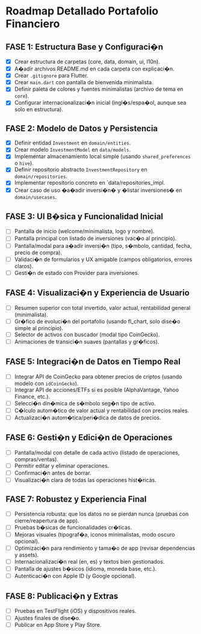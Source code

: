 # Roadmap Detallado Portafolio Financiero

## FASE 1: Estructura Base y Configuraci�n

- [x] Crear estructura de carpetas (core, data, domain, ui, l10n).
- [x] A�adir archivos README.md en cada carpeta con explicaci�n.
- [x] Crear `.gitignore` para Flutter.
- [x] Crear `main.dart` con pantalla de bienvenida minimalista.
- [x] Definir paleta de colores y fuentes minimalistas (archivo de tema en `core`).
- [x] Configurar internacionalizaci�n inicial (ingl�s/espa�ol, aunque sea solo en estructura).

## FASE 2: Modelo de Datos y Persistencia

- [x] Definir entidad `Investment` en `domain/entities`.
- [x] Crear modelo `InvestmentModel` en `data/models`.
- [x] Implementar almacenamiento local simple (usando `shared_preferences` o `hive`).
- [x] Definir repositorio abstracto `InvestmentRepository` en `domain/repositories`.
- [x] Implementar repositorio concreto en `data/repositories_impl.
- [x] Crear caso de uso �a�adir inversi�n� y �listar inversiones� en `domain/usecases`.

## FASE 3: UI B�sica y Funcionalidad Inicial

- [ ] Pantalla de inicio (welcome/minimalista, logo y nombre).
- [ ] Pantalla principal con listado de inversiones (vac�o al principio).
- [ ] Pantalla/modal para a�adir inversi�n (tipo, s�mbolo, cantidad, fecha, precio de compra).
- [ ] Validaci�n de formularios y UX amigable (campos obligatorios, errores claros).
- [ ] Gesti�n de estado con Provider para inversiones.

## FASE 4: Visualizaci�n y Experiencia de Usuario

- [ ] Resumen superior con total invertido, valor actual, rentabilidad general (minimalista).
- [ ] Gr�fico de evoluci�n del portafolio (usando fl_chart, solo dise�o simple al principio).
- [ ] Selector de activos con buscador (modal tipo CoinGecko).
- [ ] Animaciones de transici�n suaves (pantallas y gr�ficos).

## FASE 5: Integraci�n de Datos en Tiempo Real

- [ ] Integrar API de CoinGecko para obtener precios de criptos (usando modelo con `idCoinGecko`).
- [ ] Integrar API de acciones/ETFs si es posible (AlphaVantage, Yahoo Finance, etc.).
- [ ] Selecci�n din�mica de s�mbolo seg�n tipo de activo.
- [ ] C�lculo autom�tico de valor actual y rentabilidad con precios reales.
- [ ] Actualizaci�n autom�tica/peri�dica de datos de precios.

## FASE 6: Gesti�n y Edici�n de Operaciones

- [ ] Pantalla/modal con detalle de cada activo (listado de operaciones, compras/ventas).
- [ ] Permitir editar y eliminar operaciones.
- [ ] Confirmaci�n antes de borrar.
- [ ] Visualizaci�n clara de todas las operaciones hist�ricas.

## FASE 7: Robustez y Experiencia Final

- [ ] Persistencia robusta: que los datos no se pierdan nunca (pruebas con cierre/reapertura de app).
- [ ] Pruebas b�sicas de funcionalidades cr�ticas.
- [ ] Mejoras visuales (tipograf�a, iconos minimalistas, modo oscuro opcional).
- [ ] Optimizaci�n para rendimiento y tama�o de app (revisar dependencias y assets).
- [ ] Internacionalizaci�n real (en, es) y textos bien gestionados.
- [ ] Pantalla de ajustes b�sicos (idioma, moneda base, etc.).
- [ ] Autenticaci�n con Apple ID (y Google opcional).

## FASE 8: Publicaci�n y Extras

- [ ] Pruebas en TestFlight (iOS) y dispositivos reales.
- [ ] Ajustes finales de dise�o.
- [ ] Publicar en App Store y Play Store.
